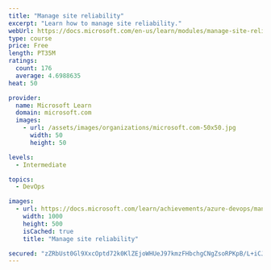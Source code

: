 ```yaml
---
title: "Manage site reliability"
excerpt: "Learn how to manage site reliability."
webUrl: https://docs.microsoft.com/en-us/learn/modules/manage-site-reliability/
type: course
price: Free
length: PT35M
ratings:
  count: 176
  average: 4.6988635
heat: 50

provider:
  name: Microsoft Learn
  domain: microsoft.com
  images:
    - url: /assets/images/organizations/microsoft.com-50x50.jpg
      width: 50
      height: 50

levels:
  - Intermediate

topics:
  - DevOps

images:
  - url: https://docs.microsoft.com/learn/achievements/azure-devops/manage-site-reliability-social.png
    width: 1000
    height: 500
    isCached: true
    title: "Manage site reliability"

secured: "zZRbUst0Gl9XxcOptd72k0KlZEjoWHUeJ97kmzFHbchgCNgZsoRPKpB/L+iCJpjkCYeZNGY/dsr7Q6wUmmTx0AKIdnoXvJz2q6qy88WGw9gTJ51ChtBu1qxc6rEf2oK0VsC5HZLsHjLi7f1KKWBzG+T4pExUFoi8p1s9BKFFs+FxK/I5cupFP4HmMmKzqOgzhZuQoS6f8LaugSDBBX56m809zPWNOEtnDU9I3QRz+Oo6HT/vP37r07+bov61b0mVrjgh2UJ+skH+RETVq6vQz+ZdjPoJqYIhArtnjLPLxabkOqUThwjGeHu5JAYLed7HFb+6nGztMBDTDibw9BdrNaqNT4+xEiHrHwPa1CgRW0a7WPMlbf0PVMnjxzOzOLc5hp8l+y3fplA3EYZJsXJK/w==;IwPr3b5oqnX/j+TBfNLZyg=="
---
```


